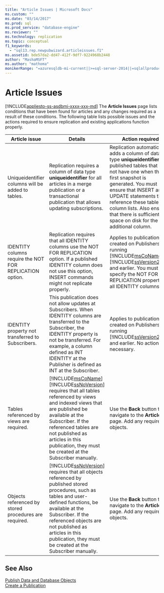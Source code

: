 ```yaml
---
title: "Article Issues | Microsoft Docs"
ms.custom: ""
ms.date: "03/14/2017"
ms.prod: sql
ms.prod_service: "database-engine"
ms.reviewer: ""
ms.technology: replication
ms.topic: conceptual
f1_keywords: 
  - "sql13.rep.newpubwizard.articleissues.f1"
ms.assetid: bde57da2-dd47-412f-9df7-9224968b2448
author: "MashaMSFT"
ms.author: "mathoma"
monikerRange: "=azuresqldb-mi-current||>=sql-server-2014||=sqlallproducts-allversions"
---
```

# Article Issues
[!INCLUDE[appliesto-ss-asdbmi-xxxx-xxx-md](../../includes/appliesto-ss-asdbmi-xxxx-xxx-md.md)]
  The **Article Issues** page lists conditions that have been found for articles and any changes required as a result of these conditions. The following table lists possible issues and the actions required to ensure replication and existing applications function properly.  
  
|Article issue|Details|Action required|  
|-------------------|-------------|---------------------|  
|Uniqueidentifier columns will be added to tables.|Replication requires a column of data type **uniqueidentifier** for all articles in a merge publication or a transactional publication that allows updating subscriptions.|Replication automatically adds a column of data type **uniqueidentifier** to published tables that do not have one when the first snapshot is generated. You must ensure that INSERT and UPDATE statements that reference these tables use column lists. Also ensure that there is sufficient space on disk for the additional column.|  
|IDENTITY columns require the NOT FOR REPLICATION option.|Replication requires that all IDENTITY columns use the NOT FOR REPLICATION option. If a published IDENTITY column does not use this option, INSERT commands might not replicate properly.|Applies to publications created on Publishers running [!INCLUDE[msCoName](../../includes/msconame-md.md)] [!INCLUDE[ssVersion2000](../../includes/ssversion2000-md.md)] and earlier. You must specify the NOT FOR REPLICATION property for all IDENTITY columns.|  
|IDENTITY property not transferred to Subscribers.|This publication does not allow updates at Subscribers. When IDENTITY columns are transferred to the Subscriber, the IDENTITY property is not be transferred. For example, a column defined as INT IDENTITY at the Publisher is defined as INT at the Subscriber.|Applies to publications created on Publishers running [!INCLUDE[ssVersion2000](../../includes/ssversion2000-md.md)] and earlier. No action is necessary.|  
|Tables referenced by views are required.|[!INCLUDE[msCoName](../../includes/msconame-md.md)] [!INCLUDE[ssNoVersion](../../includes/ssnoversion-md.md)] requires that all tables referenced by views and indexed views that are published be available at the Subscriber. If the referenced tables are not published as articles in this publication, they must be created at the Subscriber manually.|Use the **Back** button to navigate to the **Articles** page. Add any required objects.|  
|Objects referenced by stored procedures are required.|[!INCLUDE[ssNoVersion](../../includes/ssnoversion-md.md)] requires that all objects referenced by published stored procedures, such as tables and user-defined functions, be available at the Subscriber. If the referenced objects are not published as articles in this publication, they must be created at the Subscriber manually.|Use the **Back** button to navigate to the **Articles** page. Add any required objects.|  
  
## See Also  
 [Publish Data and Database Objects](../../relational-databases/replication/publish/publish-data-and-database-objects.md)   
 [Create a Publication](../../relational-databases/replication/publish/create-a-publication.md)  
  
  
